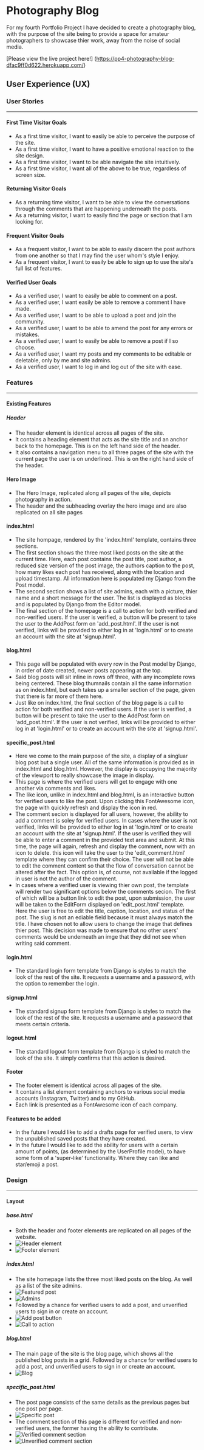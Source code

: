 # Photography Blog
For my fourth Portfolio Project I have decided to create a photography blog, with the purpose of the site being to provide a space for amateur photographers to showcase thier work, away from the noise of social media.

[Please view the live project here!] (https://pp4-photography-blog-dfac9ff0d622.herokuapp.com/)

## User Experience (UX)
### User Stories
----------------------------
#### First Time Visitor Goals
- As a first time visitor, I want to easily be able to perceive the purpose of the site.
- As a first time visitor, I want to have a positive emotional reaction to the site design.
- As a first time visitor, I want to be able navigate the site intuitively.
- As a first time visitor, I want all of the above to be true, regardless of screen size.
#### Returning Visitor Goals
- As a returning time visitor, I want to be able to view the conversations through the comments that are happening underneath the posts.
- As a returning visitor, I want to easily find the page or section that I am looking for.
#### Frequent Visitor Goals
- As a frequent visitor, I want to be able to easily discern the post authors from one another so that I may find the user whom's style I enjoy.
- As a frequent visitor, I want to easily be able to sign up to use the site's full list of features.
#### Verified User Goals
- As a verified user, I want to easily be able to comment on a post.
- As a verified user, I want easily be able to remove a comment I have made.
- As a verified user, I want to be able to upload a post and join the community.
- As a verified user, I want to be able to amend the post for any errors or mistakes.
- As a verified user, I want to easily be able to remove a post if I so choose.
- As a verified user, I want my posts and my comments to be editable or deletable, only by me and site admins.
- As a verified user, I want to log in and log out of the site with ease.

### Features
----------------------------
#### Existing Features
##### Header
- The header element is identical across all pages of the site. 
- It contains a heading element that acts as the site title and an anchor back to the homepage. This is on the left hand side of the header.
- It also contains a navigation menu to all three pages of the site with the current page the user is on underlined. This is on the right hand side of the header.
#### Hero Image
- The Hero Image, replicated along all pages of the site, depicts photography in action. 
- The header and the subheading overlay the hero image and are also replicated on all site pages
#### index.html
- The site hompage, rendered by the 'index.html' template, contains three sections. 
- The first section shows the three most liked posts on the site at the current time. Here, each post contains the post title, post author, a reduced size version of the post image, the authors caption to the post, how many likes each post has received, along with the location and upload timestamp. All information here is populated my Django from the Post model.
- The second section shows a list of site admins, each with a picture, thier name and a short message for the user. The list is displayed as blocks and is populated by Django from the Editor model.
- The final section of the homepage is a call to action for both verified and non-verified users. If the user is verified, a button will be present to take the user to the AddPost form on 'add_post.html'. If the user is not verified, links will be provided to either log in at 'login.html' or to create an account with the site at 'signup.html'.
#### blog.html
- This page will be populated with every row in the Post model by Django, in order of date created, newer posts appearing at the top.
- Said blog posts will sit inline in rows off three, with any incomplete rows being centered. These blog thumnails contain all the same information as on index.html, but each takes up a smaller section of the page, given that there is far more of them here.
- Just like on index.html, the final section of the blog page is a call to action for both verified and non-verified users. If the user is verified, a button will be present to take the user to the AddPost form on 'add_post.html'. If the user is not verified, links will be provided to either log in at 'login.html' or to create an account with the site at 'signup.html'.
#### specific_post.html
- Here we come to the main purpose of the site, a display of a singluar blog post but a single user. All of the same information is provided as in index.html and blog.html. However, the display is occupying the majority of the viewport to really showcase the image in display.
- This page is where the verified users will get to engage with one another via comments and likes.
- The like icon, unlike in index.html and blog.html, is an interactive button for verified users to like the post. Upon clicking this FontAwesome icon, the page with quickly refresh and display the icon in red.
- The comment secion is displayed for all users, however, the ability to add a comment is soley for verified users. In cases where the user is not verified, links will be provided to either log in at 'login.html' or to create an account with the site at 'signup.html'. If the user is verified they will be able to enter a comment in the provided text area and submit. At this time, the page will again, refresh and display the comment, now with an icon to delete. this icon will take the user to the 'edit_comment.html' template where they can confirm their choice. The user will not be able to edit the comment content so that the flow of conversation cannot be altered after the fact. This option is, of course, not available if the logged in user is not the author of the comment. 
- In cases where a verified user is viewing thier own post, the template will render two significant options below the comments secion. The first of which will be a button link to edit the post, upon submission, the user will be taken to the EditForm displayed on 'edit_post.html' template. Here the user is free to edit the title, caption, location, and status of the post. The slug is not an ediable field because it must always match the title. I have chosen not to allow users to change the image that defines thier post. This decision was made to ensure that no other users' comments would be underneath an imge that they did not see when writing said comment.
#### login.html
- The standard login form template from Django is styles to match the look of the rest of the site. It requests a username and a password, with the option to remember the login.
#### signup.html
- The standard signup form template from Django is styles to match the look of the rest of the site. It requests a username and a password that meets certain criteria.
#### logout.html 
- The standard logout form template from Django is styled to match the look of the site. It simply confirms that this action is desired.
#### Footer
- The footer element is identical across all pages of the site.
- It contains a list element containing anchors to various social media accounts (Instagram, Twitter) and to my GitHub.
- Each link is presented as a FontAwesome icon of each company.
#### Features to be added
- In the future I would like to add a drafts page for verified users, to view the unpublished saved posts that they have created.
- In the future I would like to add the ability for users with a certain amount of points, (as determined by the UserProfile model), to have some form of a 'super-like' functionality. Where they can like and star/emoji a post.

### Design
----------------------------
#### Layout 
##### base.html
- Both the header and footer elements are replicated on all pages of the website.
- ![Header element](/documentation/readme-images/header-pp4.jpeg)
- ![Footer element](/documentation/readme-images/footer-pp4.jpeg)
##### index.html
- The site homepage lists the three most liked posts on the blog. As well as a list of the site admins. 
- ![Featured post](/documentation/readme-images/featured-post-pp4.jpeg)
- ![Admins](/documentation/readme-images/editor-section-pp4.jpeg)
- Followed by a chance for verified users to add a post, and unverified users to sign in or create an account.
- ![Add post button](/documentation/readme-images/add-post-pp4.jpeg)
- ![Call to action](/documentation/readme-images/call-to-action-pp4.jpeg)
##### blog.html
- The main page of the site is the blog page, which shows all the published blog posts in a grid. Followed by a chance for verified users to add a post, and unverified users to sign in or create an account.
- ![Blog](/documentation/readme-images/blog-pp4.jpeg)
##### specific_post.html
- The post page consists of the same details as the previous pages but one post per page.
- ![Specific post](/documentation/readme-images/specific-post-pp4.jpeg)
- The comment section of this page is different for verified and non-verified users, the former having the ability to contribute.
- ![Verified comment section](/documentation/readme-images/comment-section-verified-pp4.jpeg)
- ![Unverified comment section](/documentation/readme-images/comment-section-unverified-pp4.jpeg)





